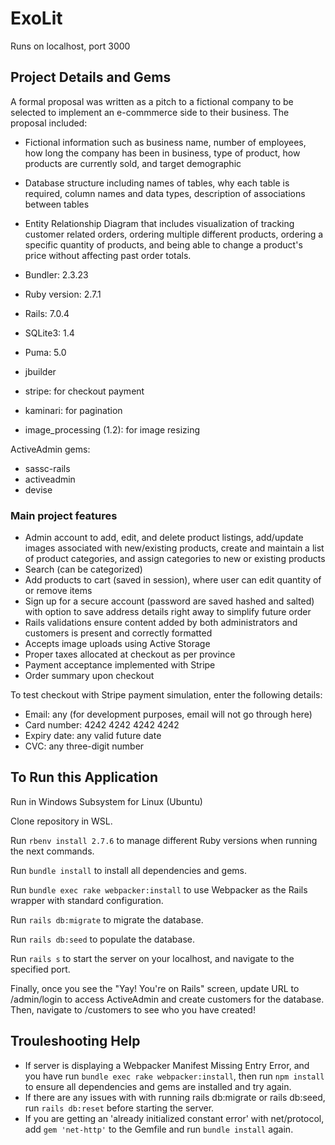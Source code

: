 # ExoLit
Runs on localhost, port 3000

## Project Details and Gems
A formal proposal was written as a pitch to a fictional company to be selected to implement an e-commmerce side to their business. The proposal included:
* Fictional information such as business name, number of employees, how long the company has been in business, type of product, how products are currently sold, and target demographic
* Database structure including names of tables, why each table is required, column names and data types, description of associations between tables
* Entity Relationship Diagram that includes visualization of tracking customer related orders, ordering multiple different products, ordering a specific quantity of products, and being able to change a product's price without affecting past order totals.

* Bundler: 2.3.23
* Ruby version: 2.7.1
* Rails: 7.0.4
* SQLite3: 1.4
* Puma: 5.0
* jbuilder
* stripe: for checkout payment
* kaminari: for pagination
* image_processing (1.2): for image resizing

ActiveAdmin gems:
* sassc-rails
* activeadmin
* devise

### Main project features
* Admin account to add, edit, and delete product listings, add/update images associated with new/existing products, create and maintain a list of product categories, and assign categories to new or existing products
* Search (can be categorized)
* Add products to cart (saved in session), where user can edit quantity of or remove items
* Sign up for a secure account (password are saved hashed and salted) with option to save address details right away to simplify future order
* Rails validations ensure content added by both administrators and customers is present and correctly formatted
* Accepts image uploads using Active Storage
* Proper taxes allocated at checkout as per province
* Payment acceptance implemented with Stripe
* Order summary upon checkout

To test checkout with Stripe payment simulation, enter the following details:
* Email: any (for development purposes, email will not go through here)
* Card number: 4242 4242 4242 4242
* Expiry date: any valid future date
* CVC: any three-digit number

## To Run this Application

Run in Windows Subsystem for Linux (Ubuntu) 

Clone repository in WSL.

Run `rbenv install 2.7.6` to manage different Ruby versions when running the next commands.

Run `bundle install` to install all dependencies and gems.

Run `bundle exec rake webpacker:install` to use Webpacker as the Rails wrapper with standard configuration.

Run `rails db:migrate` to migrate the database.

Run `rails db:seed` to populate the database.

Run `rails s` to start the server on your localhost, and navigate to the specified port.

Finally, once you see the "Yay! You're on Rails" screen, update URL to /admin/login to access ActiveAdmin and create customers for the database. Then, navigate to /customers to see who you have created!

## Trouleshooting Help

* If server is displaying a Webpacker Manifest Missing Entry Error, and you have run `bundle exec rake webpacker:install`, then run `npm install` to ensure all dependencies and gems are installed and try again.
* If there are any issues with with running rails db:migrate or rails db:seed, run `rails db:reset` before starting the server.
* If you are getting an 'already initialized constant error' with net/protocol, add `gem 'net-http'` to the Gemfile and run `bundle install` again.
